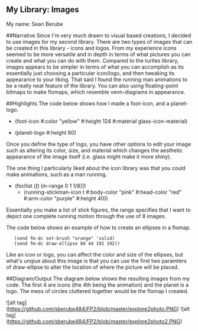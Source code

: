 ## My Library: Images
My name: Sean Berube

##Narrative
Since I'm very much drawn to visual based creations, I decided to use images for my second library. There are two types of images that
can be created in this library - icons and logos. From my experience icons seemed to be more versatile and in depth in terms of what pictures you can create and what you can do with them. Compared to the turtles library, images appears to be simpler in terms of what you can accomplish as its essentially just choosing a particular icon/logo, and then tweaking its appearance to your liking. That said I found the running man animations to be a really neat feature of the library. You can also using floating-point bitmaps to make flomaps, which resemble venn-diagrams in appearance.

##Highlights
The code below shows how I made a foot-icon, and a planet-logo.

* (foot-icon #:color "yellow" #:height 124
             #:material glass-icon-material)
             
* (planet-logo #:height 60)

Once you define the type of logo, you have other options to edit your image such as altering its color, size, and material which changes the aesthetic appearance of the image itself (i.e. glass might make it more shiny).

The one thing I particularly liked about the icon library was that you could make animations, such as a man running.

* (for/list ([t  (in-range 0 1 1/8)])
    * (running-stickman-icon t #:body-color "pink" #:head-color "red" #:arm-color "purple" #:height 40))
    
Essentially you make a list of stick figures, the range specifies that I want to depict one complete running motion through the use 
of 8 images. 

The code below shows an example of how to create an ellipses in a flomap.

       (send fm-dc set-brush "orange" 'solid)
       (send fm-dc draw-ellipse 84 44 192 192))

Like an icon or logo, you can affect the color and size of the ellipses, but what's unqiue about this image is that you can use the first two paramters of draw-ellipse to alter the location of where the picture will be placed.

##Diagram/Output
The diagram below shows the resulting  images from my code. The first 4 are icons (the 4th being the animation) and the planet is a logo. The mess of circles cluttered together would be the flomap I created.

![alt tag] (https://github.com/sberube484/FP2/blob/master/explore2photo.PNG)
![alt tag] (https://github.com/sberube484/FP2/blob/master/explore2photo2.PNG)
